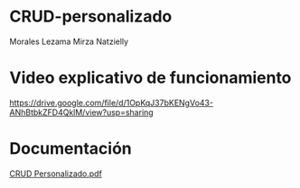 # CRUD-personalizado

Morales Lezama Mirza Natzielly

# Video explicativo de funcionamiento

https://drive.google.com/file/d/1OpKqJ37bKENgVo43-ANhBtbkZFD4QklM/view?usp=sharing


# Documentación
[CRUD Personalizado.pdf](https://github.com/user-attachments/files/19001353/CRUD.Personalizado.pdf)

